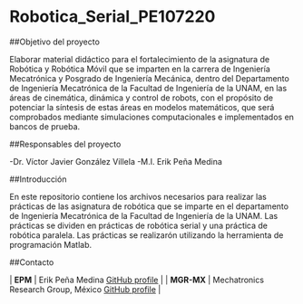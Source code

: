 # Robotica_Serial_PE107220


##Objetivo del proyecto 

Elaborar material didáctico para el fortalecimiento de la asignatura de Robótica y Robótica Móvil que se imparten en la carrera de Ingeniería Mecatrónica y Posgrado de Ingeniería Mecánica, dentro del Departamento de Ingeniería Mecatrónica de la Facultad de Ingeniería de la UNAM, en las áreas de cinemática, dinámica y control de robots, con el propósito de potenciar la síntesis de estas áreas en modelos matemáticos, que será comprobados mediante simulaciones computacionales e implementados en bancos de prueba.

##Responsables del proyecto

-Dr. Víctor Javier González Villela
-M.I. Erik Peña Medina

##Introducción 

En este repositorio contiene los archivos necesarios para realizar las prácticas de las asignatura de robótica que se imparte en el departamento de Ingeniería Mecatrónica de la Facultad de Ingeniería de la UNAM. Las prácticas se dividen en prácticas de robótica serial y una práctica de robótica paralela. Las prácticas se realizarón utilizando la herramienta de programación Matlab. 

##Contacto

| **EPM**  | Erik Peña Medina [GitHub profile](https://github.com/ErikFiUNAM) |
| **MGR-MX** | Mechatronics Research Group, México [GitHub profile](https://github.com/mrg-mx) |
